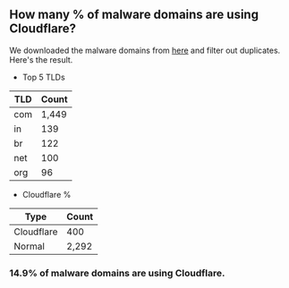 ## How many % of malware domains are using Cloudflare?


We downloaded the malware domains from [here](https://urlhaus.abuse.ch) and filter out duplicates.
Here's the result.


[//]: # (start replacement)


- Top 5 TLDs

| TLD | Count |
| --- | --- |
| com | 1,449 |
| in | 139 |
| br | 122 |
| net | 100 |
| org | 96 |


- Cloudflare %

| Type | Count |
| --- | --- |
| Cloudflare | 400 |
| Normal | 2,292 |


### 14.9% of malware domains are using Cloudflare.